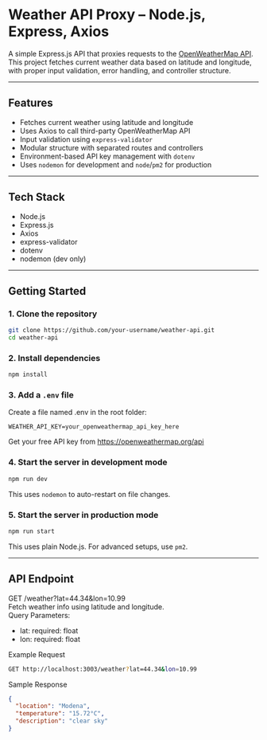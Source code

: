 # Weather API Proxy – Node.js, Express, Axios

A simple Express.js API that proxies requests to the [OpenWeatherMap API](https://openweathermap.org/api). This project fetches current weather data based on latitude and longitude, with proper input validation, error handling, and controller structure.

---

## Features

- Fetches current weather using latitude and longitude
- Uses Axios to call third-party OpenWeatherMap API
- Input validation using `express-validator`
- Modular structure with separated routes and controllers
- Environment-based API key management with `dotenv`
- Uses `nodemon` for development and `node`/`pm2` for production

---

## Tech Stack

- Node.js
- Express.js
- Axios
- express-validator
- dotenv
- nodemon (dev only)

---

## Getting Started

### 1. Clone the repository

```bash
git clone https://github.com/your-username/weather-api.git
cd weather-api
```

### 2. Install dependencies

```bash
npm install
```

### 3. Add a ```.env``` file
Create a file named .env in the root folder:

```env
WEATHER_API_KEY=your_openweathermap_api_key_here
```
Get your free API key from https://openweathermap.org/api


### 4. Start the server in development mode
```bash
npm run dev
```
This uses ```nodemon``` to auto-restart on file changes.

### 5. Start the server in production mode
```bash
npm run start
```
This uses plain Node.js. For advanced setups, use ```pm2```.

---

## API Endpoint

GET /weather?lat=44.34&lon=10.99<br>
Fetch weather info using latitude and longitude.<br>
Query Parameters:<br>
- lat: required: float
- lon: required: float

Example Request<br>

```bash
GET http://localhost:3003/weather?lat=44.34&lon=10.99
```

Sample Response<br>
```json
{
  "location": "Modena",
  "temperature": "15.72°C",
  "description": "clear sky"
}
```








